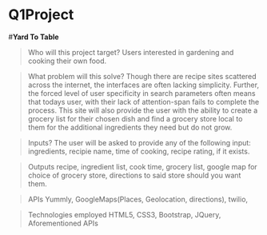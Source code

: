 # Q1Project
#**Yard To Table**

>Who will this project target?
> Users interested in gardening and cooking their own food.

>What problem will this solve?
>Though there are recipe sites scattered across the internet, the interfaces are often lacking simplicity. Further, the forced level of user specificity in search parameters often means that todays user, with their lack of attention-span fails to complete the process.  This site will also provide the user with the ability to create a grocery list for their chosen dish and find a grocery store local to them for the additional ingredients they need but do not grow.  

>Inputs?
> The user will be asked to provide any of the following input: ingredients, recipie name, time of cooking, recipe rating, if it exists.  

> Outputs
> recipe, ingredient list, cook time, grocery list, google map for choice of grocery store, directions to said store should you want them.


>APIs
>Yummly, GoogleMaps(Places, Geolocation, directions), twilio,  

>Technologies employed
>HTML5, CSS3, Bootstrap, JQuery, Aforementioned APIs
